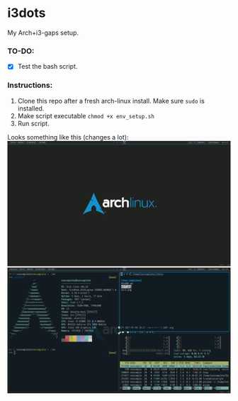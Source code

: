 # i3dots
My Arch+i3-gaps setup.

### TO-DO:
- [x] Test the bash script.

### Instructions:
1. Clone this repo after a fresh arch-linux install. Make sure `sudo` is installed.
2. Make script executable `chmod +x env_setup.sh`
3. Run script.

Looks something like this (changes a lot):
![Normal](scr1.png)
![Scrot](scr2.png)
